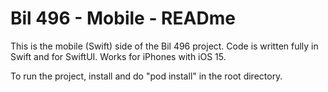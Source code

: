 # Bil 496 - Mobile - READme

This is the mobile (Swift) side of the Bil 496 project. Code is written fully in Swift and for SwiftUI. Works for iPhones with iOS 15.

To run the project, install and do "pod install" in the root directory.

